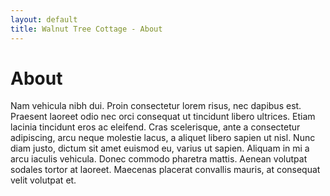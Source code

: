 ```yaml
---
layout: default
title: Walnut Tree Cottage - About
---
```


# About

Nam vehicula nibh dui. Proin consectetur lorem risus, nec dapibus est. Praesent laoreet odio nec orci consequat ut tincidunt libero ultrices. Etiam lacinia tincidunt eros ac eleifend. Cras scelerisque, ante a consectetur adipiscing, arcu neque molestie lacus, a aliquet libero sapien ut nisl. Nunc diam justo, dictum sit amet euismod eu, varius ut sapien. Aliquam in mi a arcu iaculis vehicula. Donec commodo pharetra mattis. Aenean volutpat sodales tortor at laoreet. Maecenas placerat convallis mauris, at consequat velit volutpat et.
